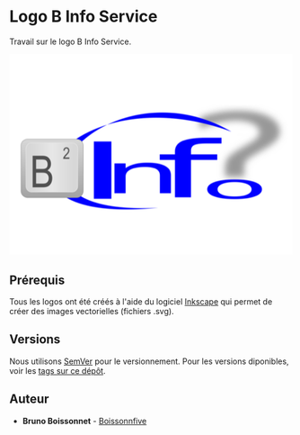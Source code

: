 # Logo B Info Service

Travail sur le logo B Info Service.

![Logo](logo.png)


## Prérequis

Tous les logos ont été créés à l'aide du logiciel [Inkscape](https://inkscape.org) qui permet de créer des images vectorielles (fichiers .svg).


## Versions

Nous utilisons [SemVer](http://semver.org/) pour le versionnement. Pour les versions diponibles, voir les [tags sur ce dépôt](https://github.com/your/project/tags). 

## Auteur

* **Bruno Boissonnet** - [Boissonnfive](https://github.com/boissonnfive)

